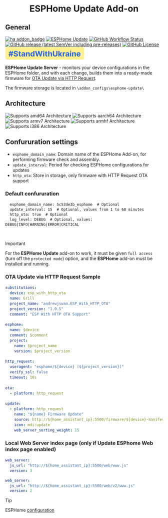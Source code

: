 <div align="center">
<h1>ESPHome Update Add-on</h1>
</div>

## General

[![ha addon_badge](https://img.shields.io/badge/HA-Addon-blue.svg)](https://developers.home-assistant.io/docs/add-ons)
[![ESPHome Update](https://img.shields.io/badge/ESPHome-Update-blue.svg)](https://github.com/andrewjswan/esphome-update-addon/)
[![GitHub Workflow Status](https://img.shields.io/github/actions/workflow/status/andrewjswan/esphome-update-addon/build.yml?logo=github)](https://github.com/andrewjswan/esphome-update-addon/actions)
[![GitHub release (latest SemVer including pre-releases)](https://img.shields.io/github/v/release/andrewjswan/esphome-update-addon?include_prereleases)](https://github.com/andrewjswan/esphome-update-addon/blob/master/esphome-update/CHANGELOG.md)
[![GitHub License](https://img.shields.io/github/license/andrewjswan/esphome-update-addon?color=blue)](https://github.com/andrewjswan/esphome-update-addon/blob/master/LICENSE)
[![StandWithUkraine](https://raw.githubusercontent.com/vshymanskyy/StandWithUkraine/main/badges/StandWithUkraine.svg)](https://github.com/vshymanskyy/StandWithUkraine/blob/main/docs/README.md)

**ESPHome Update Server** - monitors your device configurations in the ESPHome folder, and with each change, builds them into a ready-made firmware for [OTA Update via HTTP Request](https://esphome.io/components/update/http_request.html). 

The firmware storage is located in `\addon_configs\esphome-update\`

## Architecture

![Supports amd64 Architecture][amd64-shield] ![Supports aarch64 Architecture][aarch64-shield] ![Supports armv7 Architecture][armv7-shield] ![Supports armhf Architecture][armhf-shield] ![Supports i386 Architecture][i386-shield]

## Confururation settings

- `esphome_domain_name`: Domain name of the ESPHome Add-on, for performing firmware check and assembly.
- `update_interval`: Period for checking ESPHome configurations for updates
- `http_ota`: Store in storage, only firmware with HTTP Request OTA support

### Default confururation
```
  esphome_domain_name: 5c53de3b_esphome  # Optional
  update_interval: 15  # Optional, values from 1 to 60 minutes
  http_ota: true  # Optional
  log_level: DEBUG  # Optional, values: DEBUG|INFO|WARNING|ERROR|CRITICAL
```

<br />

> [!IMPORTANT]
> For the **ESPHome Update** add-on to work, it must be given `full access` (turn off the `protected mode`) option, and the **ESPHome** add-on must be installed and running.

### OTA Update via HTTP Request Sample
```Yaml
substitutions:
  device: esp_with_http_ota
  name: Grill
  project_name: "andrewjswan.ESP_With_HTTP_OTA"
  project_version: "1.0.5"
  comment: "ESP With HTTP OTA Support"

esphome:
  name: $device
  comment: $comment
  project:
    name: $project_name
    version: $project_version

http_request:
  useragent: "esphome/${device} (${project_version})"
  verify_ssl: false
  timeout: 10s

ota:
  - platform: http_request

update:
  - platform: http_request
    name: "${name} Firmware Update"
    source: http://${home_assistant_ip}:5500/firmware/${device}-manifest.json
    icon: mdi:update
    web_server_sorting_weight: 15
```

### Local Web Server index page (only if Update ESPhome Web index page enabled)
```Yaml
web_server:
  js_url: "http://${home_assistant_ip}:5500/web/www.js"
  version: 3
```

```Yaml
web_server:
  js_url: "http://${home_assistant_ip}:5500/web/v2/www.js"
  version: 2
```

> [!TIP]
> ESPHome [configuration](https://github.com/andrewjswan/esphome-config)

[amd64-shield]: https://img.shields.io/badge/amd64-yes-blue.svg
[aarch64-shield]: https://img.shields.io/badge/aarch64-yes-blue.svg
[armv7-shield]: https://img.shields.io/badge/armv7-yes-blue.svg
[armhf-shield]: https://img.shields.io/badge/armhf-no-red.svg
[i386-shield]: https://img.shields.io/badge/i386-no-red.svg
